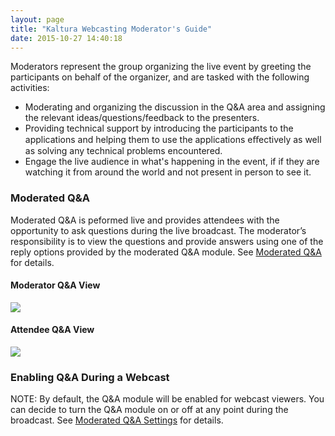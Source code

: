 ```yaml
---
layout: page
title: "Kaltura Webcasting Moderator's Guide"
date: 2015-10-27 14:40:18
---
```


<p>
    Moderators represent the group organizing the <span class="w6">live event </span>by greeting the participants on behalf of the organizer, and are tasked with the following activities:
  </p>
  
  <ul>
    <li class="ff7">
      <span class="a"><span class="a">Moderating and organizing the discussion in the Q&A area </span>and assigning the relevant ideas/questions/feedback to the presenters.</span>
    </li>
    <li class="ff6">
      <span>Providing technical support by introducing the </span><span>particip</span><span class="l6">ants </span><span class="a">to the applications and helping them<span class="w6"> to </span>use the applications eﬀectively as well as </span><span class="a">solving any technical problems encountered.</span>
    </li>
    <li class="ff6">
      Engage the live audience in what's happening in the event, if if they are watching it from around the world and not present in person to see it. 
    </li>
  </ul>
  
  <h3>
    Moderated Q&A
  </h3>
  
  <p>
    Moderated Q&A is peformed live and provides attendees with the opportunity to ask questions during the live broadcast. The moderator’s responsibility is to view the questions and provide answers using one of the reply options provided by the moderated Q&A module. See <a href="http://knowledge.kaltura.com/kaltura-webcasting-moderated-qa" target="_blank">Moderated Q&A</a> for details.
  </p>
  
  <h4>
    Moderator Q&A View
  </h4>
  
  <p>
    <img src="{{site.url}}/assets/2985">
  </p>
  
  <h4>
    Attendee Q&A View
  </h4>
  
  <p>
    <img src="{{site.url}}/assets/2986">
  </p>
  
  <h3>
    Enabling Q&A During a Webcast
  </h3>
  
  <p class="mce-note-graphic">
    NOTE: By default, the Q&A module will be enabled for webcast viewers. You can decide to turn the Q&A module on or off at any point during the broadcast. See <a href="{{site.url}}/documentation/Knowledge/moderated-qa-settings.html" target="_blank">Moderated Q&A Settings</a> for details.
  </p>
  
  <p class="ff11">
    <span style="font-size: 1.5em;"> </span>
  </p>
  
  <h3>
     
  </h3>
  
  <h3>
     
  </h3>